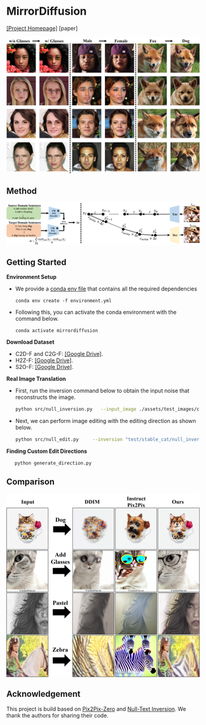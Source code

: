 # MirrorDiffusion

[[Project Homepage]](https://mirrordiffusion.github.io/)  [paper]

![comparison](./fig/more_addition.jpg)

## Method

![method](./fig/method.png)

## Getting Started

**Environment Setup**

- We provide a [conda env file](environment.yml) that contains all the required dependencies
  ```
  conda env create -f environment.yml
  ```
- Following this, you can activate the conda environment with the command below. 
  ```
  conda activate mirrordiffusion
  ```

**Download Dataset**

- C2D-F and C2G-F: <a href='https://drive.google.com/file/d/1q9PEfJYxYWhOdJloto0QuUg-bLUICh3_/view?usp=share_link'>[Google Drive]</a>.
- H2Z-F:  <a href='https://drive.google.com/file/d/1iw440bF-G0NZjOTrew1KjbS-SYkE1Wce/view?usp=share_link'>[Google Drive]</a>.
- S2O-F: <a href='https://drive.google.com/file/d/1LbAvRr1CvTu1GLXuk0Y2chYEsq0E3IQs/view?usp=share_link'>[Google Drive]</a>.

**Real Image Translation**

- First, run the inversion command below to obtain the input noise that reconstructs the image. 
    ```bash
    python src/null_inversion.py   --input_image ./assets/test_images/cat/  --results_folder ./exp_output/stable_cat/ --num_ddim_steps 60
    ```
- Next, we can perform image editing with the editing direction as shown below.
    ```bash
    python src/null_edit.py     --inversion "test/stable_cat/null_inversion/"     --prompt "test/stable_cat/prompt/"     --task_name "cat2dog" --results_folder ./exp_output/sketch_cat/  --num_ddim_steps 60
    ```

**Finding Custom Edit Directions**<br>

```
   python generate_direction.py
```

## Comparison

![simple_comparison](./fig/simple_comparison.jpg)

## Acknowledgement

This project is build based on [Pix2Pix-Zero](https://github.com/pix2pixzero/pix2pix-zero) and [Null-Text Inversion](https://github.com/google/prompt-to-prompt/#null-text-inversion-for-editing-real-images). We thank the authors for sharing their code.
